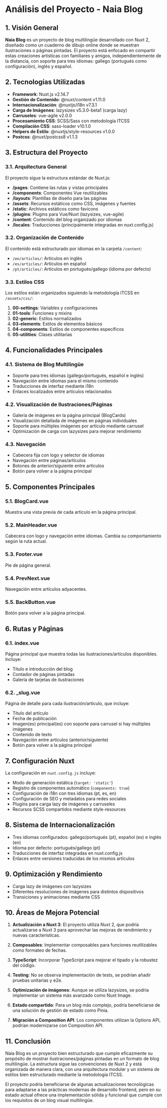 # Análisis del Proyecto - Naia Blog

## 1. Visión General

**Naia Blog** es un proyecto de blog multilingüe desarrollado con Nuxt 2, diseñado como un cuaderno de dibujo online donde se muestran ilustraciones o páginas pintadas. El proyecto está enfocado en compartir estas creaciones artísticas con familiares y amigos, independientemente de la distancia, con soporte para tres idiomas: gallego (portugués como configuración), inglés y español.

## 2. Tecnologías Utilizadas

- **Framework**: Nuxt.js v2.14.7
- **Gestión de Contenido**: @nuxt/content v1.11.0
- **Internacionalización**: @nuxtjs/i18n v7.3.1
- **Carga de Imágenes**: lazysizes v5.3.0-beta1 (carga lazy)
- **Carruseles**: vue-agile v2.0.0
- **Procesamiento CSS**: SCSS/Sass con metodología ITCSS
- **Compilación CSS**: sass-loader v10.1.0
- **Helpers de Estilo**: @nuxtjs/style-resources v1.0.0
- **Postcss**: @nuxt/postcss8 v1.1.3

## 3. Estructura del Proyecto

### 3.1. Arquitectura General

El proyecto sigue la estructura estándar de Nuxt.js:

- **/pages**: Contiene las rutas y vistas principales
- **/components**: Componentes Vue reutilizables
- **/layouts**: Plantillas de diseño para las páginas
- **/assets**: Recursos estáticos como CSS, imágenes y fuentes
- **/static**: Archivos estáticos como favicons
- **/plugins**: Plugins para Vue/Nuxt (lazysizes, vue-agile)
- **/content**: Contenido del blog organizado por idiomas
- **/locales**: Traducciones (principalmente integradas en nuxt.config.js)

### 3.2. Organización de Contenido

El contenido está estructurado por idiomas en la carpeta `/content`:
- `/en/articles/`: Artículos en inglés
- `/es/articles/`: Artículos en español
- `/pt/articles/`: Artículos en portugués/gallego (idioma por defecto)

### 3.3. Estilos CSS

Los estilos están organizados siguiendo la metodología ITCSS en `/assets/css/`:

1. **00-settings**: Variables y configuraciones
2. **01-tools**: Funciones y mixins
3. **02-generic**: Estilos normalizados
4. **03-elements**: Estilos de elementos básicos
5. **04-components**: Estilos de componentes específicos
6. **05-utilities**: Clases utilitarias

## 4. Funcionalidades Principales

### 4.1. Sistema de Blog Multilingüe

- Soporte para tres idiomas (gallego/portugués, español e inglés)
- Navegación entre idiomas para el mismo contenido
- Traducciones de interfaz mediante i18n
- Enlaces localizados entre artículos relacionados

### 4.2. Visualización de Ilustraciones/Páginas

- Galería de imágenes en la página principal (BlogCards)
- Visualización detallada de imágenes en páginas individuales
- Soporte para múltiples imágenes por artículo mediante carrusel
- Optimización de carga con lazysizes para mejorar rendimiento

### 4.3. Navegación

- Cabecera fija con logo y selector de idiomas
- Navegación entre páginas/artículos
- Botones de anterior/siguiente entre artículos
- Botón para volver a la página principal

## 5. Componentes Principales

### 5.1. BlogCard.vue
Muestra una vista previa de cada artículo en la página principal.

### 5.2. MainHeader.vue
Cabecera con logo y navegación entre idiomas. Cambia su comportamiento según la ruta actual.

### 5.3. Footer.vue
Pie de página general.

### 5.4. PrevNext.vue
Navegación entre artículos adyacentes.

### 5.5. BackButton.vue
Botón para volver a la página principal.

## 6. Rutas y Páginas

### 6.1. index.vue
Página principal que muestra todas las ilustraciones/artículos disponibles. Incluye:
- Título e introducción del blog
- Contador de páginas pintadas
- Galería de tarjetas de ilustraciones

### 6.2. _slug.vue
Página de detalle para cada ilustración/artículo, que incluye:
- Título del artículo
- Fecha de publicación
- Imagen(es) principal(es) con soporte para carrusel si hay múltiples imágenes
- Contenido de texto
- Navegación entre artículos (anterior/siguiente)
- Botón para volver a la página principal

## 7. Configuración Nuxt

La configuración en `nuxt.config.js` incluye:

- Modo de generación estática (`target: 'static'`)
- Registro de componentes automático (`components: true`)
- Configuración de i18n con tres idiomas (pt, es, en)
- Configuración de SEO y metadatos para redes sociales
- Plugins para carga lazy de imágenes y carruseles
- Recursos SCSS compartidos mediante style-resources

## 8. Sistema de Internacionalización

- Tres idiomas configurados: gallego/portugués (pt), español (es) e inglés (en)
- Idioma por defecto: portugués/gallego (pt)
- Traducciones de interfaz integradas en nuxt.config.js
- Enlaces entre versiones traducidas de los mismos artículos

## 9. Optimización y Rendimiento

- Carga lazy de imágenes con lazysizes
- Diferentes resoluciones de imágenes para distintos dispositivos
- Transiciones y animaciones mediante CSS

## 10. Áreas de Mejora Potencial

1. **Actualización a Nuxt 3**: El proyecto utiliza Nuxt 2, que podría actualizarse a Nuxt 3 para aprovechar las mejoras de rendimiento y nuevas características.

2. **Composables**: Implementar composables para funciones reutilizables como formateo de fechas.

3. **TypeScript**: Incorporar TypeScript para mejorar el tipado y la robustez del código.

4. **Testing**: No se observa implementación de tests, se podrían añadir pruebas unitarias y e2e.

5. **Optimización de imágenes**: Aunque se utiliza lazysizes, se podría implementar un sistema más avanzado como Nuxt Image.

6. **Estado compartido**: Para un blog más complejo, podría beneficiarse de una solución de gestión de estado como Pinia.

7. **Migración a Composition API**: Los componentes utilizan la Options API, podrían modernizarse con Composition API.

## 11. Conclusión

Naia Blog es un proyecto bien estructurado que cumple eficazmente su propósito de mostrar ilustraciones/páginas pintadas en un formato de blog multilingüe. La estructura sigue las convenciones de Nuxt 2 y está organizada de manera clara, con una arquitectura modular y un sistema de estilos bien estructurado mediante la metodología ITCSS.

El proyecto podría beneficiarse de algunas actualizaciones tecnológicas para adaptarse a las prácticas modernas de desarrollo frontend, pero en su estado actual ofrece una implementación sólida y funcional que cumple con los requisitos de un blog visual multilingüe.
